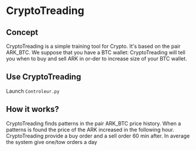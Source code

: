 # CryptoTreading
## Concept
CryptoTreading is a simple training tool for Crypto. 
It's based on the pair ARK_BTC. 
We suppose that you have a BTC wallet: CryptoTreading will tell you when to buy and sell ARK in or-der to increase size of your BTC wallet. 

## Use CryptoTreading
Launch `Controleur.py`


## How it works?
CryptoTreading finds patterns in the pair ARK_BTC price history. 
When a patterns is found the price of the ARK increased in the following hour. 
CryptoTreading provide a buy order and a sell order 60 min after.
In average the system give one/tow orders a day
